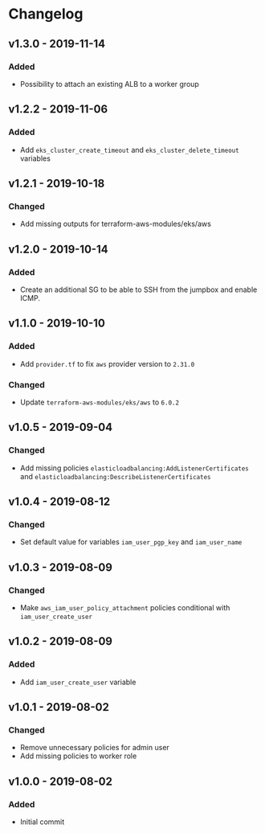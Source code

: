 # Changelog

## v1.3.0 - 2019-11-14
### Added
- Possibility to attach an existing ALB to a worker group

## v1.2.2 - 2019-11-06
### Added
- Add `eks_cluster_create_timeout` and `eks_cluster_delete_timeout` variables

## v1.2.1 - 2019-10-18
### Changed
- Add missing outputs for terraform-aws-modules/eks/aws

## v1.2.0 - 2019-10-14
### Added
- Create an additional SG to be able to SSH from the jumpbox and enable ICMP.

## v1.1.0 - 2019-10-10
### Added
- Add `provider.tf` to fix `aws` provider version to `2.31.0`

### Changed
- Update `terraform-aws-modules/eks/aws` to `6.0.2`

## v1.0.5 - 2019-09-04
### Changed
- Add missing policies `elasticloadbalancing:AddListenerCertificates` and `elasticloadbalancing:DescribeListenerCertificates`

## v1.0.4 - 2019-08-12
### Changed
- Set default value for variables `iam_user_pgp_key` and `iam_user_name`

## v1.0.3 - 2019-08-09
### Changed
- Make `aws_iam_user_policy_attachment` policies conditional with `iam_user_create_user`

## v1.0.2 - 2019-08-09
### Added
- Add `iam_user_create_user` variable

## v1.0.1 - 2019-08-02
### Changed
- Remove unnecessary policies for admin user
- Add missing policies to worker role

## v1.0.0 - 2019-08-02
### Added
- Initial commit
